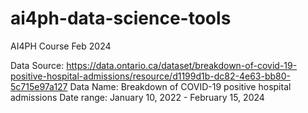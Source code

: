 # ai4ph-data-science-tools
AI4PH Course Feb 2024

Data Source: https://data.ontario.ca/dataset/breakdown-of-covid-19-positive-hospital-admissions/resource/d1199d1b-dc82-4e63-bb80-5c715e97a127
Data Name: Breakdown of COVID-19 positive hospital admissions Date range: January 10, 2022 - February 15, 2024

